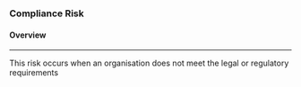### **Compliance Risk**

#### Overview 
---
This risk occurs when an organisation does not meet the  legal or regulatory requirements 
